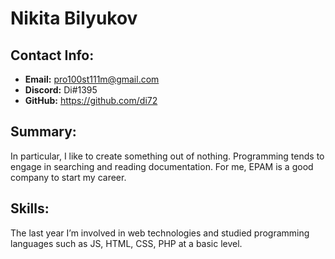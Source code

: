 # Nikita Bilyukov
## Contact Info:
+ **Email:** pro100st111m@gmail.com
+ **Discord:** Di#1395
+ **GitHub:** https://github.com/di72
## Summary:
In particular, I like to create something out of nothing. Programming tends to engage in searching and reading documentation. For me, EPAM is a good company to start my career.
## Skills:
The last year I’m involved in web technologies and studied programming languages such as JS, HTML, CSS, PHP at a basic level.
